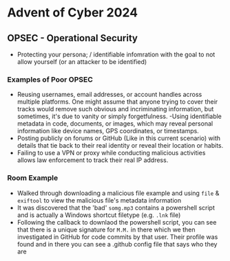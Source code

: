 # Advent of Cyber 2024

## OPSEC - Operational Security

- Protecting your persona; / identifiable infomration with the goal to not allow yourself (or an attacker to be identified)

### Examples of Poor OPSEC

- Reusing usernames, email addresses, or account handles across multiple platforms. One might assume that anyone trying to cover their tracks would remove such obvious and incriminating information, but sometimes, it's due to vanity or simply forgetfulness.
  -Using identifiable metadata in code, documents, or images, which may reveal personal information like device names, GPS coordinates, or timestamps.
- Posting publicly on forums or GitHub (Like in this current scenario) with details that tie back to their real identity or reveal their location or habits.
- Failing to use a VPN or proxy while conducting malicious activities allows law enforcement to track their real IP address.

### Room Example

- Walked through downloading a malicious file example and using `file` & `exiftool` to view the malicious file's metadata information
- It was discovered that the 'bad' `somg.mp3` contains a powershell script and is actually a Windows shortcut filetype (e.g. `.lnk` file)
- Following the callback to downlaod the powershell script, you can see that there is a unique signature for `M.M.` in there which we then investigated in GitHub for code commits by that user. Their profile was found and in there you can see a .github config file that says who they are
